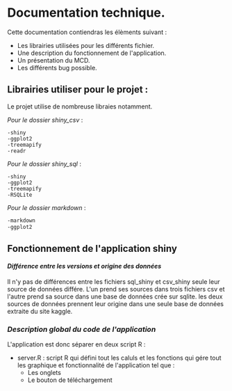 # **Documentation technique**. 

Cette documentation contiendras les élèments suivant : 
- Les librairies utilisées pour les différents fichier.
- Une description du fonctionnement de l'application.
- Un présentation du MCD.
- Les différents bug possible. 

## **Librairies utiliser pour le projet** : 

Le projet utilise de nombreuse libraies notamment.

*Pour le dossier shiny_csv* : 
``` 
-shiny
-ggplot2
-treemapify
-readr
```
*Pour le dossier shiny_sql* : 
``` 
-shiny
-ggplot2
-treemapify
-RSQLite
```
*Pour le dossier markdown* :
``` bash
-markdown
-ggplot2
```
## **Fonctionnement de l'application shiny**

#### ***Différence entre les versions et origine des données***

Il n'y pas de différences entre les fichiers sql_shiny et csv_shiny seule leur source de données différe. L'un prend ses sources dans trois fichiers csv et l'autre prend sa source dans une base de données crée sur sqlite. les deux sources de données prennent leur origine dans une seule base de données extraite du site kaggle. 

### ***Description global du code de l'application***

L'application est donc séparer en deux script R : 
- server.R : script R qui défini tout les caluls et les fonctions qui gére tout les graphique et fonctionnalité de l'application tel que : 
    - Les onglets 
    - Le bouton de téléchargement 


